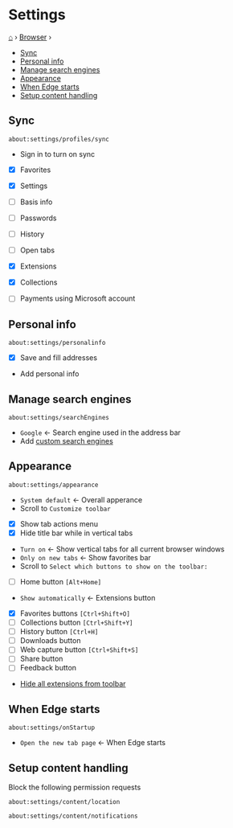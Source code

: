 <h1> Settings </h1>

[⌂](../README.md) › [Browser](../apps/Microsoft%20Edge.md) ›

- [Sync](#sync)
- [Personal info](#personal-info)
- [Manage search engines](#manage-search-engines)
- [Appearance](#appearance)
- [When Edge starts](#when-edge-starts)
- [Setup content handling](#setup-content-handling)

## Sync 
```
about:settings/profiles/sync
```

- Sign in to turn on sync
- [x] Favorites
- [x] Settings
- [ ] Basis info
- [ ] Passwords
- [ ] History
- [ ] Open tabs
- [x] Extensions
- [x] Collections
- [ ] Payments using Microsoft account


## Personal info
```
about:settings/personalinfo
```

- [x] Save and fill addresses
- Add personal info


## Manage search engines
```
about:settings/searchEngines
```

- `Google` ← Search engine used in the address bar
- Add [custom search engines](../apps/Microsoft%20Edge.md#custom-search-engines)

## Appearance
```
about:settings/appearance
```

- `System default` ← Overall apperance
- Scroll to `Customize toolbar`
- [x] Show tab actions menu
- [x] Hide title bar while in vertical tabs
- `Turn on` ← Show vertical tabs for all current browser windows
- `Only on new tabs` ← Show favorites bar
- Scroll to `Select which buttons to show on the toolbar:`
- [ ] Home button `[Alt+Home]`
- `Show automatically` ← Extensions button 
- [x] Favorites buttons `[Ctrl+Shift+O]`
- [ ] Collections button `[Ctrl+Shift+Y]`
- [ ] History button `[Ctrl+H]`
- [ ] Downloads button
- [ ] Web capture button `[Ctrl+Shift+S]`
- [ ] Share button
- [ ] Feedback button
- [Hide all extensions from toolbar](Setup%20browser%20extensions.md#hide-from-toolbar)


## When Edge starts
```
about:settings/onStartup
```

- `Open the new tab page` ← When Edge starts


## Setup content handling

Block the following permission requests
```
about:settings/content/location
```
```
about:settings/content/notifications
```